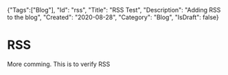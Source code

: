 {"Tags":["Blog"], "Id": "rss", "Title": "RSS Test", "Description": "Adding RSS to the blog", "Created": "2020-08-28", "Category": "Blog", "IsDraft": false}

# RSS

More comming. This is to verify RSS

